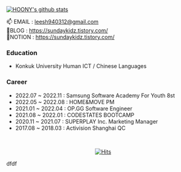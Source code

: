 [![HOONY's github stats](https://github-readme-stats.vercel.app/api?username=HOONY-LEE&show_icons=true&theme=radical)](https://github.com/HOONY-LEE/github-readme-stats) <br>

<!--
[![](https://raw.githubusercontent.com/HOONY-LEE/Card/master/profile-summary-card-output/monokai/1-repos-per-language.svg)](https://github.com/HOONY-LEE) [![](https://raw.githubusercontent.com/HOONY-LEE/Card/master/profile-summary-card-output/monokai/2-most-commit-language.svg)](https://github.com/HOONY-LEE)
[![](https://raw.githubusercontent.com/HOONY-LEE/Card/master/profile-summary-card-output/monokai/3-stats.svg)](https://github.com/HOONY-LEE) [![](https://raw.githubusercontent.com/HOONY-LEE/Card/master/profile-summary-card-output/monokai/4-productive-time.svg)](https://github.com/HOONY-LEE)

[![HOONY-LEE's github stats](https://github-readme-stats.vercel.app/api?username=gyoogle&show_icons=true&theme=radical)](https://github.com/HOONY-LEE/github-readme-stats)
<br>
[![trophy](https://github-profile-trophy.vercel.app/?username=HOONY-LEE&theme=onedark)](https://github.com/HOONY-LEE/github-profile-trophy)


[![Solved.ac Profile](http://mazassumnida.wtf/api/generate_badge?boj=kim6394)](https://solved.ac/kim6394)
-->

📫 EMAIL : leesh940312@gmail.com  <br>
📝BLOG : https://sundaykidz.tistory.com/  <br>
📝NOTION : https://sundaykidz.tistory.com/ <br>  

### Education
- Konkuk University Human ICT / Chinese Languages 

### Career

- 2022.07 ~ 2022.11 : Samsung Software Academy For Youth 8st
- 2022.05 ~ 2022.08 : HOME&MOVE PM
- 2021.01 ~ 2022.04 : OP.GG Software Engineer
- 2021.08 ~ 2022.01 : CODESTATES BOOTCAMP
- 2020.11 ~ 2021.07 : SUPERPLAY Inc. Marketing Manager
- 2017.08 ~ 2018.03 : Activision Shanghai QC
<br>
  
<div align=center>
 
[![Hits](https://hits.seeyoufarm.com/api/count/incr/badge.svg?url=https%3A%2F%2Fgithub.com%2Fgyoogle%2Fhit-counter&count_bg=%2379C83D&title_bg=%23555555&icon=&icon_color=%23E7E7E7&title=hits&edge_flat=false)](https://hits.seeyoufarm.com)

</div>
dfdf
